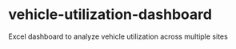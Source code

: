 # vehicle-utilization-dashboard
Excel dashboard to analyze vehicle utilization across multiple sites
